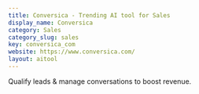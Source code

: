 ```yaml
---
title: Conversica - Trending AI tool for Sales
display_name: Conversica
category: Sales
category_slug: sales
key: conversica_com
website: https://www.conversica.com/
layout: aitool
---
```


Qualify leads & manage conversations to boost revenue.
